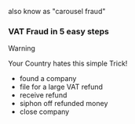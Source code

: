also know as "carousel fraud"
### VAT Fraud in 5 easy steps
> [!warning]
> Your Country hates this simple Trick!
- found a company
- file for a large VAT refund
- receive refund
- siphon off refunded money
- close company